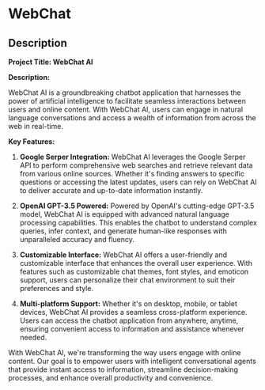 # WebChat

## Description

**Project Title: WebChat AI**

**Description:**

WebChat AI is a groundbreaking chatbot application that harnesses the power of artificial intelligence to facilitate seamless interactions between users and online content. With WebChat AI, users can engage in natural language conversations and access a wealth of information from across the web in real-time.

**Key Features:**

1. **Google Serper Integration:** WebChat AI leverages the Google Serper API to perform comprehensive web searches and retrieve relevant data from various online sources. Whether it's finding answers to specific questions or accessing the latest updates, users can rely on WebChat AI to deliver accurate and up-to-date information instantly.

2. **OpenAI GPT-3.5 Powered:** Powered by OpenAI's cutting-edge GPT-3.5 model, WebChat AI is equipped with advanced natural language processing capabilities. This enables the chatbot to understand complex queries, infer context, and generate human-like responses with unparalleled accuracy and fluency.

3. **Customizable Interface:** WebChat AI offers a user-friendly and customizable interface that enhances the overall user experience. With features such as customizable chat themes, font styles, and emoticon support, users can personalize their chat environment to suit their preferences and style.

4. **Multi-platform Support:** Whether it's on desktop, mobile, or tablet devices, WebChat AI provides a seamless cross-platform experience. Users can access the chatbot application from anywhere, anytime, ensuring convenient access to information and assistance whenever needed.

With WebChat AI, we're transforming the way users engage with online content. Our goal is to empower users with intelligent conversational agents that provide instant access to information, streamline decision-making processes, and enhance overall productivity and convenience.
